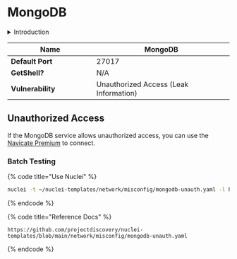 # MongoDB

<details>

<summary>Introduction</summary>

MongoDB 是一个开源的面向文档的 NoSQL 数据库，采用了 JSON-like 的 BSON 格式来存储数据。它提供了灵活的数据模型，可以存储各种类型和格式的数据，而不需要预先定义表结构。MongoDB 支持丰富的查询操作、索引和聚合功能，同时具有高性能、可扩展性和高可用性。它被广泛应用于 Web 应用程序、大数据分析、内容管理系统、实时分析和物联网等领域，特别适用于需要处理大量半结构化或非结构化数据的场景。MongoDB 的特点包括横向扩展、自动分片、副本集和地理分布式存储等，使其成为现代应用开发的重要组件之一。

</details>

<table><thead><tr><th width="178">Name</th><th>MongoDB</th></tr></thead><tbody><tr><td><strong>Default Port</strong></td><td>27017</td></tr><tr><td><strong>GetShell?</strong></td><td>N/A</td></tr><tr><td><strong>Vulnerability</strong></td><td>Unauthorized Access (Leak Information)</td></tr></tbody></table>

## Unauthorized Access

If the MongoDB service allows unauthorized access, you can use the [Navicate Premium](https://www.navicat.com/en/products/navicat-premium) to connect.

### Batch Testing

{% code title="Use Nuclei" %}
```bash
nuclei -t ~/nuclei-templates/network/misconfig/mongodb-unauth.yaml -l hosts.txt
```
{% endcode %}

{% code title="Reference Docs" %}
```
https://github.com/projectdiscovery/nuclei-templates/blob/main/network/misconfig/mongodb-unauth.yaml
```
{% endcode %}
